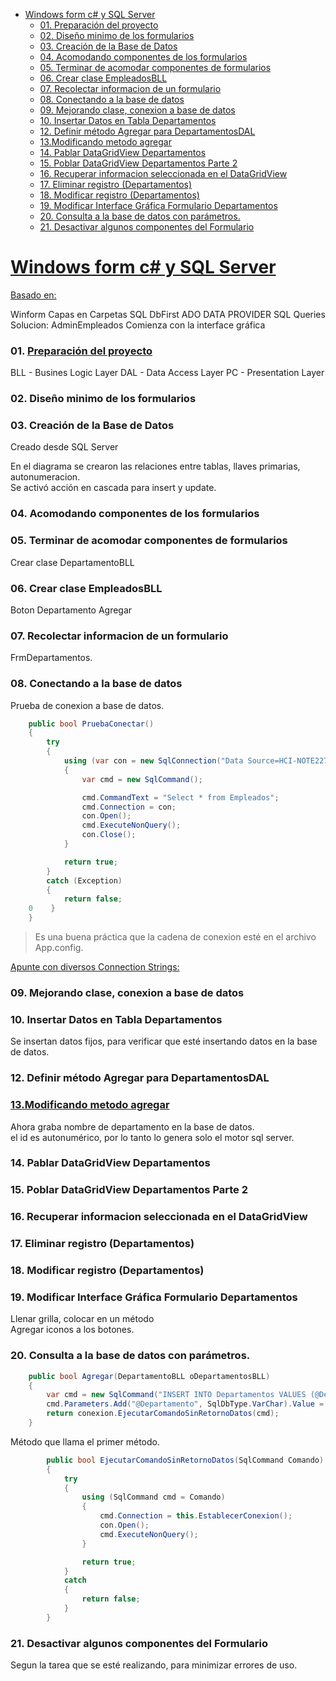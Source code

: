 - [Windows form c# y SQL Server](#windows-form-c-y-sql-server)
    - [01. Preparación del proyecto](#01-preparación-del-proyecto)
    - [02. Diseño minimo de los formularios](#02-diseño-minimo-de-los-formularios)
    - [03. Creación de la Base de Datos](#03-creación-de-la-base-de-datos)
    - [04. Acomodando componentes de los formularios](#04-acomodando-componentes-de-los-formularios)
    - [05. Terminar de acomodar componentes de formularios](#05-terminar-de-acomodar-componentes-de-formularios)
    - [06. Crear clase EmpleadosBLL](#06-crear-clase-empleadosbll)
    - [07. Recolectar informacion de un formulario](#07-recolectar-informacion-de-un-formulario)
    - [08. Conectando a la base de datos](#08-conectando-a-la-base-de-datos)
    - [09. Mejorando clase, conexion a base de datos](#09-mejorando-clase-conexion-a-base-de-datos)
    - [10. Insertar Datos en Tabla Departamentos](#10-insertar-datos-en-tabla-departamentos)
    - [12. Definir método Agregar para DepartamentosDAL](#12-definir-método-agregar-para-departamentosdal)
    - [13.Modificando metodo agregar](#13modificando-metodo-agregar)
    - [14. Pablar DataGridView Departamentos](#14-pablar-datagridview-departamentos)
    - [15. Poblar DataGridView Departamentos Parte 2](#15-poblar-datagridview-departamentos-parte-2)
    - [16. Recuperar informacion seleccionada en el DataGridView](#16-recuperar-informacion-seleccionada-en-el-datagridview)
    - [17. Eliminar registro (Departamentos)](#17-eliminar-registro-departamentos)
    - [18. Modificar registro (Departamentos)](#18-modificar-registro-departamentos)
    - [19. Modificar Interface Gráfica Formulario Departamentos](#19-modificar-interface-gráfica-formulario-departamentos)
    - [20. Consulta a la base de datos con parámetros.](#20-consulta-a-la-base-de-datos-con-parámetros)
    - [21. Desactivar algunos componentes del Formulario](#21-desactivar-algunos-componentes-del-formulario)



# [Windows form c# y SQL Server](https://www.youtube.com/watch?v=cysQEFvYoE0&list=PLSuKjujFoGJ3JzIbDs4hzVq8pfthRgAU-)

[Basado en:](https://download.microsoft.com/download/2/2/1/221AD022-E701-488F-B070-7A0B87DFE789/Guia_Arquitectura_N-Capas_DDD_NET_4_(Borrador_Marzo_2010).pdf)

Winform 
Capas en Carpetas
SQL DbFirst
ADO DATA PROVIDER
SQL Queries  
Solucion: AdminEmpleados
Comienza con la interface gráfica


### 01. [Preparación del proyecto]()

BLL - Busines Logic Layer
DAL - Data Access Layer
PC - Presentation Layer

### 02. Diseño minimo de los formularios

### 03. Creación de la Base de Datos

Creado desde SQL Server

En el diagrama se crearon las relaciones entre tablas, llaves primarias, autonumeracion.  
Se activó acción en cascada para insert y update.

### 04. Acomodando componentes de los formularios

### 05. Terminar de acomodar componentes de formularios

Crear clase DepartamentoBLL

### 06. Crear clase EmpleadosBLL

Boton Departamento Agregar

### 07. Recolectar informacion de un formulario

FrmDepartamentos.

### 08. Conectando a la base de datos

Prueba de conexion a base de datos.
~~~ C#
    public bool PruebaConectar()
    {
        try
        {
            using (var con = new SqlConnection("Data Source=HCI-NOTE227\\SQLEXPRESS;Initial Catalog=dbSistema_2;Integrated Security=SSPI;"))
            {
                var cmd = new SqlCommand();

                cmd.CommandText = "Select * from Empleados";
                cmd.Connection = con;
                con.Open();
                cmd.ExecuteNonQuery();
                con.Close();
            }

            return true;
        }
        catch (Exception)
        {
            return false;
    0    }
    }
~~~

> Es una buena práctica que la cadena de conexion esté en el archivo App.config.

[Apunte con diversos Connection Strings: ](www.connectionstrings.com/sql-server)

### 09. Mejorando clase, conexion a base de datos

### 10. Insertar Datos en Tabla Departamentos

Se insertan datos fijos, para verificar que esté insertando datos en la base de datos.

### 12. Definir método Agregar para DepartamentosDAL

### [13.Modificando metodo agregar](https://www.youtube.com/watch?v=D7YuRPW9xmc&list=PLSuKjujFoGJ3JzIbDs4hzVq8pfthRgAU-&index=14)

Ahora graba nombre de departamento en la base de datos.  
el id es autonumérico, por lo tanto lo genera solo el motor sql server. 

### 14. Pablar DataGridView Departamentos

### 15. Poblar DataGridView Departamentos Parte 2

### 16. Recuperar informacion seleccionada en el DataGridView

### 17. Eliminar registro (Departamentos)

### 18. Modificar registro (Departamentos)

### 19. Modificar Interface Gráfica Formulario Departamentos

Llenar grilla, colocar en un método  
Agregar iconos a los botones.

### 20. Consulta a la base de datos con parámetros.

~~~ C#
    public bool Agregar(DepartamentoBLL oDepartamentosBLL)
    {
        var cmd = new SqlCommand("INSERT INTO Departamentos VALUES (@Departamento)");
        cmd.Parameters.Add("@Departamento", SqlDbType.VarChar).Value = oDepartamentosBLL.Departamento;
        return conexion.EjecutarComandoSinRetornoDatos(cmd);
    }
~~~
Método que llama el primer método.
~~~ C#
        public bool EjecutarComandoSinRetornoDatos(SqlCommand Comando)
        {
            try
            {
                using (SqlCommand cmd = Comando)
                {
                    cmd.Connection = this.EstablecerConexion();
                    con.Open();
                    cmd.ExecuteNonQuery();
                }

                return true;
            }
            catch
            {
                return false;
            }
        }
~~~

### 21. Desactivar algunos componentes del Formulario

Segun la tarea que se esté realizando, para minimizar errores de uso.

